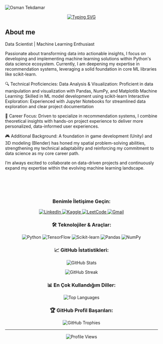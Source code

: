![Osman Tekdamar](https://github.com/user-attachments/assets/7346862a-0900-4551-809d-b0104077a293)




<p align="center">
  <a href="https://git.io/typing-svg"><img src="https://readme-typing-svg.demolab.com?font=Fira+Code&pause=1000&color=FFFFFF&center=true&width=435&lines=Hello+I'm+Osman;I+improve+myself+in+the+field;Data Science." alt="Typing SVG" />
  </a>
</p>

<p>
  
  
  <h2>About me</h2>
    
Data Scientist | Machine Learning Enthusiast

Passionate about transforming data into actionable insights, I focus on developing and implementing machine learning solutions within Python's data science ecosystem. Currently, I am deepening my expertise in recommendation systems, leveraging a solid foundation in core ML libraries like scikit-learn.

🔍 Technical Proficiencies:
Data Analysis & Visualization: Proficient in data manipulation and visualization with Pandas, NumPy, and Matplotlib
Machine Learning: Skilled in ML model development using scikit-learn
Interactive Exploration: Experienced with Jupyter Notebooks for streamlined data exploration and clear project documentation

🎯 Career Focus:
Driven to specialize in recommendation systems, I combine theoretical insights with hands-on project experience to deliver more personalized, data-informed user experiences.

🎮 Additional Background:
A foundation in game development (Unity) and 3D modeling (Blender) has honed my spatial problem-solving abilities, strengthening my technical adaptability and reinforcing my commitment to data science as my core career path.

I’m always excited to collaborate on data-driven projects and continuously expand my expertise within the evolving machine learning landscape.
  <br><br><br><br><br>
  
<h3 align="center">Benimle İletişime Geçin:</h3>
<p align="center">
  <a href="https://www.linkedin.com/in/osman-tekdamar-324ba4251" target="_blank">
    <img src="https://img.shields.io/badge/LinkedIn-0077B5?style=for-the-badge&logo=linkedin&logoColor=white" alt="LinkedIn" />
  </a>
  <a href="https://www.kaggle.com/osmantekdamar" target="_blank">
    <img src="https://img.shields.io/badge/Kaggle-20BEFF?style=for-the-badge&logo=kaggle&logoColor=white" alt="Kaggle" />
  </a>
  <a href="https://leetcode.com/osman_tkdmr/" target="_blank">
    <img src="https://img.shields.io/badge/LeetCode-FFA116?style=for-the-badge&logo=leetcode&logoColor=white" alt="LeetCode" />
  </a>
  <a href="mailto:osmantekdmr@gmail.com">
    <img src="https://img.shields.io/badge/Gmail-D14836?style=for-the-badge&logo=gmail&logoColor=white" alt="Gmail" />
  </a>
</p>

<h3 align="center">🛠️ Teknolojiler & Araçlar:</h3>
<p align="center">
  <img src="https://img.shields.io/badge/Python-3776AB?style=for-the-badge&logo=python&logoColor=white" alt="Python" />
  <img src="https://img.shields.io/badge/TensorFlow-FF6F00?style=for-the-badge&logo=tensorflow&logoColor=white" alt="TensorFlow" />
  <img src="https://img.shields.io/badge/scikit--learn-F7931E?style=for-the-badge&logo=scikit-learn&logoColor=white" alt="Scikit-learn" />
  <img src="https://img.shields.io/badge/Pandas-150458?style=for-the-badge&logo=pandas&logoColor=white" alt="Pandas" />
  <img src="https://img.shields.io/badge/NumPy-013243?style=for-the-badge&logo=numpy&logoColor=white" alt="NumPy" />
</p>

<h3 align="center">📈 GitHub İstatistikleri:</h3>
<p align="center">
  <img src="https://github-readme-stats.vercel.app/api?username=osman-tkdmr&show_icons=true&theme=radical" alt="GitHub Stats" />
</p>

<p align="center">
  <img src="https://github-readme-streak-stats.herokuapp.com/?user=osman-tkdmr&theme=radical" alt="GitHub Streak" />
</p>

<h3 align="center">📊 En Çok Kullandığım Diller:</h3>
<p align="center">
  <img src="https://github-readme-stats.vercel.app/api/top-langs/?username=osman-tkdmr&layout=compact&theme=radical" alt="Top Languages" />
</p>

<h3 align="center">🏆 GitHub Profil Başarıları:</h3>
<p align="center">
  <img src="https://github-profile-trophy.vercel.app/?username=osman-tkdmr&theme=radical&row=1" alt="GitHub Trophies" />
</p>

---

<p align="center">
  <img src="https://komarev.com/ghpvc/?username=osman-tkdmr&color=blueviolet" alt="Profile Views" />
</p>
